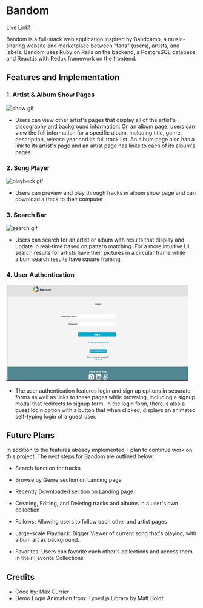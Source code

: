 # Bandom

[Live Link!](https://bandom.herokuapp.com/#)

Bandom is a full-stack web application inspired by Bandcamp, a music-sharing
website and marketplace between "fans" (users), artists, and labels.
Bandom uses Ruby on Rails on the backend, a PostgreSQL database,
and React.js with Redux framework on the frontend.

## Features and Implementation

### 1. Artist & Album Show Pages

![show gif](app/assets/images/album-artist.gif)

- Users can view other artist's pages that display all of the artist's discography and background information. On an album page, users can view the full information for a specific album, including title, genre, description, release year and its full track list. An album page also has a link to its artist's page and an artist page has links to each of its album's pages.

### 2. Song Player

![playback gif](app/assets/images/bandom-playback.gif)

- Users can preview and play through tracks in album show page and can download a track to their computer

### 3. Search Bar

![search gif](app/assets/images/bandom-search.gif)

- Users can search for an artist or album with results that display and update in real-time based on pattern matching. For a more intuitive UI, search results for artists have their pictures in a circular frame while album search results have square framing.

### 4. User Authentication

![login gif](app/assets/images/bandom-login.gif)

- The user authentication features login and sign up options in separate forms as well as links to these pages while browsing, including a signup modal that redirects to signup form. In the login form, there is also a guest login option with a button that when clicked, displays an animated self-typing login of a guest user.

## Future Plans

In addition to the features already implemented, I plan to continue work on this project. The next steps for Bandom are outlined below:

- Search function for tracks

- Browse by Genre section on Landing page

- Recently Downloaded section on Landing page

- Creating, Editing, and Deleting tracks and albums in a user's own collection

- Follows: Allowing users to follow each other and artist pages

- Large-scale Playback: Bigger Viewer of current song that's playing, with album art as background.

- Favorites: Users can favorite each other's collections and access them in their Favorite Collections

## Credits

* Code by: Max Currier
* Demo Login Animation from: Typed.js Library by Matt Boldt
